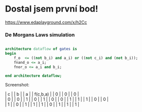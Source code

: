 # Dostal jsem první bod!

https://www.edaplayground.com/x/h2Cc

### De Morgans Laws simulation

```vhdl

architecture dataflow of gates is
begin
    f_o  <= ((not b_i) and a_i) or ((not c_i) and (not b_i));
    fnand_o <= a_i;
    fnor_o <= a_i and b_i;

end architecture dataflow;

```

Screenshot:





| c | |	b | | a |  | f(c,b,a) |
| 0	| | 0 | | 0 |	
| 0	| | 0 |	| 1	|
| 0	| | 1 |	| 0	|
| 0	| | 1 |	| 1	|
| 1 | |	0 |	| 0 | 	
| 1 | |	0 |	| 1	|
| 1	| | 1 |	| 0	|
| 1	| | 1 |	| 1 | 
